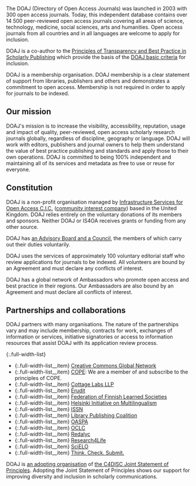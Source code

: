 The DOAJ (Directory of Open Access Journals) was launched in 2003 with 300 open access journals. Today, this independent database contains over 14 500 peer-reviewed open access journals covering all areas of science, technology, medicine, social sciences, arts and humanities. Open access journals from all countries and in all languages are welcome to apply for inclusion.

DOAJ is a co-author to the [Principles of Transparency and Best Practice in Scholarly Publishing](/apply/transparency) which provide the basis of the [DOAJ basic criteria](/apply/guide) for inclusion.

DOAJ is a membership organisation. DOAJ membership is a clear statement of support from libraries, publishers and others and demonstrates a commitment to open access. Membership is not required in order to apply for journals to be indexed.

## Our mission

DOAJ's mission is to increase the visibility, accessibility, reputation, usage and impact of quality, peer-reviewed, open access scholarly research journals globally, regardless of discipline, geography or language. DOAJ will work with editors, publishers and journal owners to help them understand the value of best practice publishing and standards and apply those to their own operations. DOAJ is committed to being 100% independent and maintaining all of its services and metadata as free to use or reuse for everyone.

## Constitution

DOAJ is a non-profit organisation managed by [Infrastructure Services for Open Access C.I.C.](http://is4oa.org/) ([community interest company](https://en.wikipedia.org/wiki/Community_interest_company)) based in the United Kingdom. DOAJ relies entirely on the voluntary donations of its members and sponsors. Neither DOAJ or IS4OA receives grants or funding from any other source.

DOAJ has [an Advisory Board and a Council](/board-council/), the members of which carry out their duties voluntarily.

DOAJ uses the services of approximately 100 voluntary editorial staff who review applications for journals to be indexed. All volunteers are bound by an Agreement and must declare any conflicts of interest.

DOAJ has a global network of Ambassadors who promote open access and best practice in their regions. Our Ambassadors are also bound by an Agreement and must declare all conflicts of interest.

## Partnerships and collaborations

DOAJ partners with many organisations. The nature of the partnerships vary and may include membership, contracts for work, exchanges of information or services, initiative signatories or access to information resources that assist DOAJ with its application review process.

{:.full-width-list}
+ {:.full-width-list__item} [Creative Commons Global Network](https://network.creativecommons.org/)
+ {:.full-width-list__item} [COPE](https://publicationethics.org/): We are a member of and subscribe to the principles of COPE.
+ {:.full-width-list__item} [Cottage Labs LLP](https://cottagelabs.com/)
+ {:.full-width-list__item} [Érudit](https://www.erudit.org/en/)
+ {:.full-width-list__item} [Federation of Finnish Learned Societies](https://tsv.fi/en)
+ {:.full-width-list__item} [Helsinki Initiative on Multilingualism](https://www.helsinki-initiative.org/)
+ {:.full-width-list__item} [ISSN](https://www.issn.org/)
+ {:.full-width-list__item} [Library Publishing Coalition](https://librarypublishing.org/)
+ {:.full-width-list__item} [OASPA](https://oaspa.org/)
+ {:.full-width-list__item} [OCLC](https://www.oclc.org/en/home.html)
+ {:.full-width-list__item} [Redalyc](http://www.redalyc.org/home.oa)
+ {:.full-width-list__item} [Research4Life](https://www.research4life.org/)
+ {:.full-width-list__item} [SciELO](http://www.scielo.org/)
+ {:.full-width-list__item} [Think. Check. Submit.](https://thinkchecksubmit.org/)

DOAJ is [an adopting organisation](https://c4disc.org/about/adopting-organizations/) of [the C4DISC Joint Statement of Principles](https://c4disc.org/principles/). Adopting the Joint Statement of Principles shows our support for improving diversity and inclusion in scholarly communications.
